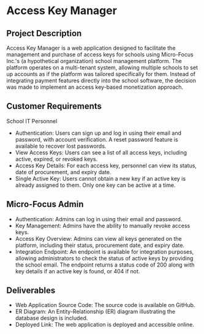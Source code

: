 # __Access Key Manager__
## Project Description
Access Key Manager is a web application designed to facilitate the management and purchase of access keys for schools using Micro-Focus Inc.'s (a hypothetical organization) school management platform. The platform operates on a multi-tenant system, allowing multiple schools to set up accounts as if the platform was tailored specifically for them. Instead of integrating payment features directly into the school software, the decision was made to implement an access key-based monetization approach.

## Customer Requirements
School IT Personnel
+ Authentication: Users can sign up and log in using their email and password, with account verification. A reset password feature is available to recover lost passwords.
+ View Access Keys: Users can see a list of all access keys, including active, expired, or revoked keys.
+ Access Key Details: For each access key, personnel can view its status, date of procurement, and expiry date.
+ Single Active Key: Users cannot obtain a new key if an active key is already assigned to them. Only one key can be active at a time.

## Micro-Focus Admin
+ Authentication: Admins can log in using their email and password.
+ Key Management: Admins have the ability to manually revoke access keys.
+ Access Key Overview: Admins can view all keys generated on the platform, including their status, procurement date, and expiry date.
+ Integration Endpoint: An endpoint is available for integration purposes, allowing administrators to check the status of active keys by providing the school email. The endpoint returns a status code of 200 along with key details if an active key is found, or 404 if not.

## Deliverables
+ Web Application Source Code: The source code is available on GitHub.
+ ER Diagram: An Entity-Relationship (ER) diagram illustrating the database design is included.
+ Deployed Link: The web application is deployed and accessible online.